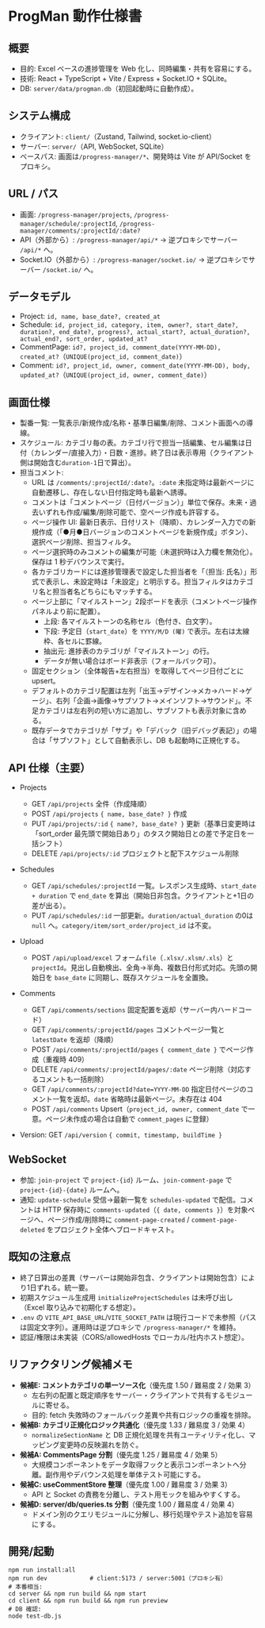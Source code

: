 # ProgMan 動作仕様書

## 概要
- 目的: Excel ベースの進捗管理を Web 化し、同時編集・共有を容易にする。
- 技術: React + TypeScript + Vite / Express + Socket.IO + SQLite。
- DB: `server/data/progman.db`（初回起動時に自動作成）。

## システム構成
- クライアント: `client/`（Zustand, Tailwind, socket.io-client）
- サーバー: `server/`（API, WebSocket, SQLite）
- ベースパス: 画面は`/progress-manager/*`、開発時は Vite が API/Socket をプロキシ。

## URL / パス
- 画面: `/progress-manager/projects`, `/progress-manager/schedule/:projectId`, `/progress-manager/comments/:projectId/:date?`
- API（外部から）: `/progress-manager/api/*` → 逆プロキシでサーバー `/api/*` へ。
- Socket.IO（外部から）: `/progress-manager/socket.io/` → 逆プロキシでサーバー `/socket.io/` へ。

## データモデル
- Project: `id, name, base_date?, created_at`
- Schedule: `id, project_id, category, item, owner?, start_date?, duration?, end_date?, progress?, actual_start?, actual_duration?, actual_end?, sort_order, updated_at?`
- CommentPage: `id?, project_id, comment_date(YYYY-MM-DD), created_at?`（`UNIQUE(project_id, comment_date)`）
- Comment: `id?, project_id, owner, comment_date(YYYY-MM-DD), body, updated_at?`（`UNIQUE(project_id, owner, comment_date)`）

## 画面仕様
- 製番一覧: 一覧表示/新規作成/名称・基準日編集/削除、コメント画面への導線。
- スケジュール: カテゴリ毎の表。カテゴリ行で担当一括編集、セル編集は日付（カレンダー/直接入力）・日数・進捗。終了日は表示専用（クライアント側は開始含む`duration-1`日で算出）。
- 担当コメント:
  - URL は `/comments/:projectId/:date?`。`:date` 未指定時は最新ページに自動遷移し、存在しない日付指定時も最新へ誘導。
  - コメントは「コメントページ（日付バージョン）」単位で保存。未来・過去いずれも作成/編集/削除可能で、空ページ作成も許容する。
  - ページ操作 UI: 最新日表示、日付リスト（降順）、カレンダー入力での新規作成（「●月●日バージョンのコメントページを新規作成」ボタン）、選択ページ削除、担当フィルタ。
  - ページ選択時のみコメントの編集が可能（未選択時は入力欄を無効化）。保存は 1 秒デバウンスで実行。
  - 各カテゴリカードには進捗管理表で設定した担当者を「（担当: 氏名）」形式で表示し、未設定時は「未設定」と明示する。担当フィルタはカテゴリ名と担当者名どちらにもマッチする。
  - ページ上部に「マイルストーン」2段ボードを表示（コメントページ操作パネルより前に配置）。
    - 上段: 各マイルストーンの名称セル（色付き、白文字）。
    - 下段: 予定日（`start_date`）を `YYYY/M/D (曜)` で表示。左右は太線枠、各セルに罫線。
    - 抽出元: 進捗表のカテゴリが「マイルストーン」の行。
    - データが無い場合はボード非表示（フォールバック可）。
  - 固定セクション（全体報告+左右担当）を取得してページ日付ごとに upsert。
  - デフォルトのカテゴリ配置は左列「出玉→デザイン→メカ→ハード→ゲージ」、右列「企画→画像→サブソフト→メインソフト→サウンド」。不足カテゴリは左右列の短い方に追加し、サブソフトも表示対象に含める。
  - 既存データでカテゴリが「サブ」や「デバック（旧デバッグ表記）」の場合は「サブソフト」として自動表示し、DB も起動時に正規化する。

## API 仕様（主要）
- Projects
  - GET `/api/projects` 全件（作成降順）
  - POST `/api/projects` `{ name, base_date? }` 作成
  - PUT `/api/projects/:id` `{ name?, base_date? }` 更新（基準日変更時は「sort_order 最先頭で開始日あり」のタスク開始日との差で予定日を一括シフト）
  - DELETE `/api/projects/:id` プロジェクトと配下スケジュール削除
- Schedules
  - GET `/api/schedules/:projectId` 一覧。レスポンス生成時、`start_date + duration` で `end_date` を算出（開始日非包含。クライアントと+1日の差が出る）。
  - PUT `/api/schedules/:id` 一部更新。`duration/actual_duration` の0は `null` へ。`category/item/sort_order/project_id` は不変。
- Upload
  - POST `/api/upload/excel` フォーム`file`（`.xlsx/.xlsm/.xls`）と `projectId`。見出し自動検出、全角→半角、複数日付形式対応。先頭の開始日を `base_date` に同期し、既存スケジュールを全置換。
- Comments
  - GET `/api/comments/sections` 固定配置を返却（サーバー内ハードコード）
  - GET `/api/comments/:projectId/pages` コメントページ一覧と `latestDate` を返却（降順）
  - POST `/api/comments/:projectId/pages` `{ comment_date }` でページ作成（重複時 409）
  - DELETE `/api/comments/:projectId/pages/:date` ページ削除（対応するコメントも一括削除）
  - GET `/api/comments/:projectId?date=YYYY-MM-DD` 指定日付ページのコメント一覧を返却。`date` 省略時は最新ページ。未存在は 404
  - POST `/api/comments` Upsert（`project_id, owner, comment_date` で一意。ページ未作成の場合は自動で `comment_pages` に登録）

- Version: GET `/api/version` `{ commit, timestamp, buildTime }`

## WebSocket
- 参加: `join-project` で `project-{id}` ルーム、`join-comment-page` で `project-{id}-{date}` ルームへ。
- 通知: `update-schedule` 受信→最新一覧を `schedules-updated` で配信。コメントは HTTP 保存時に `comments-updated`（`{ date, comments }`）を対象ページへ、ページ作成/削除時に `comment-page-created` / `comment-page-deleted` をプロジェクト全体へブロードキャスト。

## 既知の注意点
- 終了日算出の差異（サーバーは開始非包含、クライアントは開始包含）により1日ずれる。統一要。
- 初期スケジュール生成用 `initializeProjectSchedules` は未呼び出し（Excel 取り込みで初期化する想定）。
- `.env` の `VITE_API_BASE_URL`/`VITE_SOCKET_PATH` は現行コードで未参照（パスは固定文字列）。運用時は逆プロキシで `/progress-manager/*` を維持。
- 認証/権限は未実装（CORS/allowedHosts でローカル/社内ホスト想定）。

## リファクタリング候補メモ
- **候補E: コメントカテゴリの単一ソース化**（優先度 1.50 / 難易度 2 / 効果 3）
  - 左右列の配置と既定順序をサーバー・クライアントで共有するモジュールに寄せる。
  - 目的: fetch 失敗時のフォールバック差異や共有ロジックの重複を排除。
- **候補B: カテゴリ正規化ロジック共通化**（優先度 1.33 / 難易度 3 / 効果 4）
  - `normalizeSectionName` と DB 正規化処理を共有ユーティリティ化し、マッピング変更時の反映漏れを防ぐ。
- **候補A: CommentsPage 分割**（優先度 1.25 / 難易度 4 / 効果 5）
  - 大規模コンポーネントをデータ取得フックと表示コンポーネントへ分離。副作用やデバウンス処理を単体テスト可能にする。
- **候補C: useCommentStore 整理**（優先度 1.00 / 難易度 3 / 効果 3）
  - API と Socket の責務を分離し、テスト用モックを組みやすくする。
- **候補D: server/db/queries.ts 分割**（優先度 1.00 / 難易度 4 / 効果 4）
  - ドメイン別のクエリモジュールに分解し、移行処理やテスト追加を容易にする。

## 開発/起動
```
npm run install:all
npm run dev            # client:5173 / server:5001（プロキシ有）
# 本番相当:
cd server && npm run build && npm start
cd client && npm run build && npm run preview
# DB 確認:
node test-db.js
```
